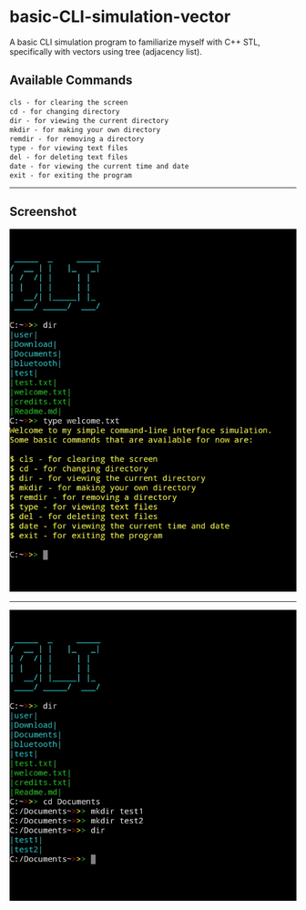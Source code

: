 # basic-CLI-simulation-vector
A basic CLI simulation program to familiarize myself with C++ STL, specifically with vectors using tree (adjacency list).


## Available Commands
```DOS
cls - for clearing the screen
cd - for changing directory
dir - for viewing the current directory
mkdir - for making your own directory
remdir - for removing a directory
type - for viewing text files
del - for deleting text files
date - for viewing the current time and date
exit - for exiting the program
```
---
## Screenshot
![ss](https://github.com/vonnogadas/basic-CLI-simulation-vector/blob/c1a21ce01db5a64e3ab758a67476698a5c533795/screenshot/Untitled139_20230303115848.png)

---

![ss](https://github.com/vonnogadas/basic-CLI-simulation-vector/blob/f36a9aa5070b41652cbd6d3951251807c5487f9d/screenshot/Untitled139_20230303120602.png)
